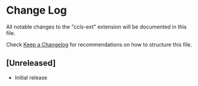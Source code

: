 # Change Log

All notable changes to the "ccls-ext" extension will be documented in this file.

Check [Keep a Changelog](http://keepachangelog.com/) for recommendations on how to structure this file.

## [Unreleased]

- Initial release